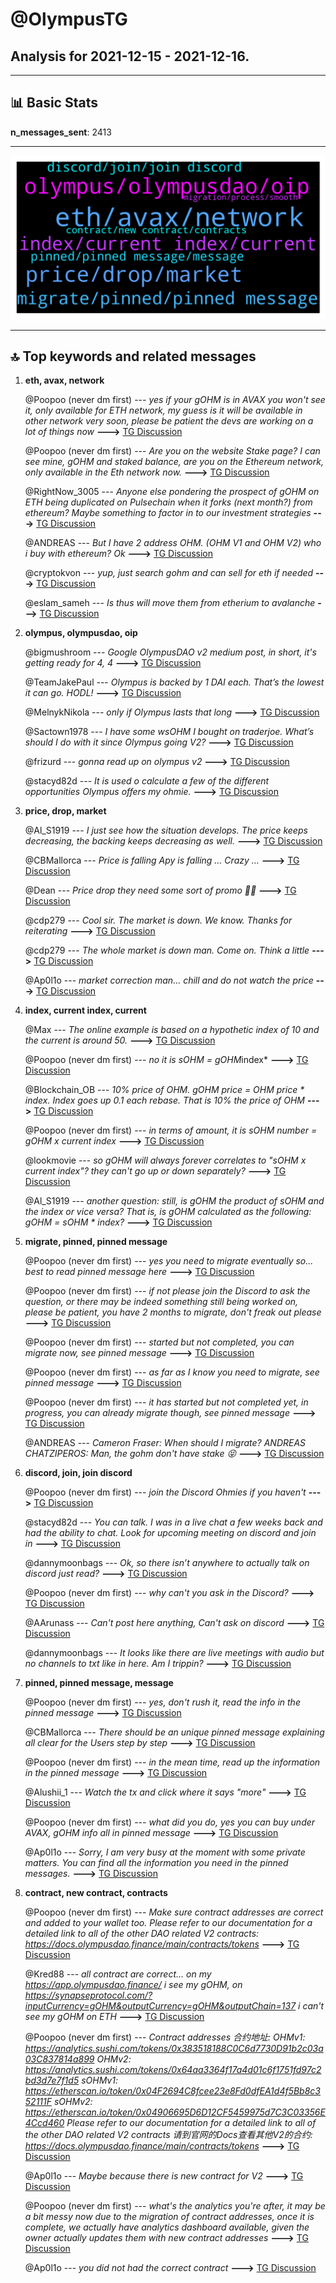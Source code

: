 # **@OlympusTG**
 ## Analysis for **2021-12-15** - **2021-12-16**.

---

## 📊 **Basic Stats**

**n_messages_sent**: 2413

---
![wordcloud](OlympusTG_1Days_wordcloud.png)

---


## 🔝 **Top keywords and related messages**

1. **eth, avax, network**

    @Poopoo (never dm first) --- *yes if your gOHM is in AVAX you won't see it, only available for ETH network, my guess is it will be available in other network very soon, please be patient the devs are working on a lot of things now* **--->** [TG Discussion](https://t.me/OlympusTG/122742)

    @Poopoo (never dm first) --- *Are you on the website Stake page? I can see mine, gOHM and staked balance, are you on the Ethereum network, only available in the Eth network now.* **--->** [TG Discussion](https://t.me/OlympusTG/122737)

    @RightNow_3005 --- *Anyone else pondering the prospect of gOHM on ETH being duplicated on Pulsechain when it forks (next month?) from ethereum?  Maybe something to factor in to our investment strategies* **--->** [TG Discussion](https://t.me/OlympusTG/121247)

    @ANDREAS --- *But I have 2 address OHM. (OHM V1 and OHM V2) who i buy with ethereum? Ok* **--->** [TG Discussion](https://t.me/OlympusTG/123225)

    @cryptokvon --- *yup, just search gohm and can sell for eth if needed* **--->** [TG Discussion](https://t.me/OlympusTG/123661)

    @eslam_sameh --- *Is thus will move them from etherium to avalanche* **--->** [TG Discussion](https://t.me/OlympusTG/123200)

2. **olympus, olympusdao, oip**

    @bigmushroom --- *Google OlympusDAO v2 medium post, in short, it's getting ready for 4, 4* **--->** [TG Discussion](https://t.me/OlympusTG/124018)

    @TeamJakePaul --- *Olympus is backed by 1 DAI each. That’s the lowest it can go. HODL!* **--->** [TG Discussion](https://t.me/OlympusTG/120739)

    @MelnykNikola --- *only if Olympus lasts that long* **--->** [TG Discussion](https://t.me/OlympusTG/120756)

    @Sactown1978 --- *I have some wsOHM I bought on traderjoe. What’s should I do with it since Olympus going V2?* **--->** [TG Discussion](https://t.me/OlympusTG/121432)

    @frizurd --- *gonna read up on olympus v2* **--->** [TG Discussion](https://t.me/OlympusTG/122192)

    @stacyd82d --- *It is used o calculate a few of the different opportunities Olympus offers my ohmie.* **--->** [TG Discussion](https://t.me/OlympusTG/123332)

3. **price, drop, market**

    @Al_S1919 --- *I just see how the situation develops. The price keeps decreasing, the backing keeps decreasing as well.* **--->** [TG Discussion](https://t.me/OlympusTG/122475)

    @CBMallorca --- *Price is falling Apy is falling … Crazy …* **--->** [TG Discussion](https://t.me/OlympusTG/122899)

    @Dean --- *Price drop they need some sort of promo 👎🏽* **--->** [TG Discussion](https://t.me/OlympusTG/122959)

    @cdp279 --- *Cool sir. The market is down. We know. Thanks for reiterating* **--->** [TG Discussion](https://t.me/OlympusTG/122981)

    @cdp279 --- *The whole market is down man. Come on. Think a little* **--->** [TG Discussion](https://t.me/OlympusTG/122962)

    @Ap0l1o --- *market correction man... chill and do not watch the price* **--->** [TG Discussion](https://t.me/OlympusTG/123610)

4. **index, current index, current**

    @Max --- *The online example is based on a hypothetic index of 10 and the current is around 50.* **--->** [TG Discussion](https://t.me/OlympusTG/123414)

    @Poopoo (never dm first) --- *no it is sOHM = gOHM*index* **--->** [TG Discussion](https://t.me/OlympusTG/121826)

    @Blockchain_OB --- *10% price of OHM.  gOHM price = OHM price * index.  Index goes up 0.1 each rebase.  That is 10% the price of OHM* **--->** [TG Discussion](https://t.me/OlympusTG/123699)

    @Poopoo (never dm first) --- *in terms of amount, it is sOHM number = gOHM x current index* **--->** [TG Discussion](https://t.me/OlympusTG/121830)

    @lookmovie --- *so  gOHM will always forever correlates to "sOHM x current index"? they can't go up or down separately?* **--->** [TG Discussion](https://t.me/OlympusTG/122429)

    @Al_S1919 --- *another question: still, is gOHM the product of sOHM and the index or vice versa? That is, is gOHM calculated as the following: gOHM = sOHM * index?* **--->** [TG Discussion](https://t.me/OlympusTG/121824)

5. **migrate, pinned, pinned message**

    @Poopoo (never dm first) --- *yes you need to migrate eventually so... best to read pinned message here* **--->** [TG Discussion](https://t.me/OlympusTG/122057)

    @Poopoo (never dm first) --- *if not please join the Discord to ask the question, or there may be indeed something still being worked on, please be patient, you have 2 months to migrate, don't freak out please* **--->** [TG Discussion](https://t.me/OlympusTG/122142)

    @Poopoo (never dm first) --- *started but not completed, you can migrate now, see pinned message* **--->** [TG Discussion](https://t.me/OlympusTG/124777)

    @Poopoo (never dm first) --- *as far as I know you need to migrate, see pinned message* **--->** [TG Discussion](https://t.me/OlympusTG/121775)

    @Poopoo (never dm first) --- *it has started but not completed yet, in progress, you can already migrate though, see pinned message* **--->** [TG Discussion](https://t.me/OlympusTG/124679)

    @ANDREAS --- *Cameron Fraser: When should I migrate?  ANDREAS CHATZIPEROS: Man, the gohm don't have stake 😝* **--->** [TG Discussion](https://t.me/OlympusTG/122295)

6. **discord, join, join discord**

    @Poopoo (never dm first) --- *join the Discord Ohmies if you haven't* **--->** [TG Discussion](https://t.me/OlympusTG/121979)

    @stacyd82d --- *You can talk. I was in a live chat a few weeks back and had the ability to chat. Look for upcoming meeting on discord and join in* **--->** [TG Discussion](https://t.me/OlympusTG/121036)

    @dannymoonbags --- *Ok, so there isn’t anywhere to actually talk on discord just read?* **--->** [TG Discussion](https://t.me/OlympusTG/121029)

    @Poopoo (never dm first) --- *why can't you ask in the Discord?* **--->** [TG Discussion](https://t.me/OlympusTG/122043)

    @AArunass --- *Can't post here anything, Can't ask on discord* **--->** [TG Discussion](https://t.me/OlympusTG/122040)

    @dannymoonbags --- *It looks like there are live meetings with audio but no channels to txt like in here. Am I trippin?* **--->** [TG Discussion](https://t.me/OlympusTG/121037)

7. **pinned, pinned message, message**

    @Poopoo (never dm first) --- *yes, don't rush it, read the info in the pinned message* **--->** [TG Discussion](https://t.me/OlympusTG/124803)

    @CBMallorca --- *There should be an unique pinned message explaining all clear for the Users step by step* **--->** [TG Discussion](https://t.me/OlympusTG/124446)

    @Poopoo (never dm first) --- *in the mean time, read up the information in the pinned message* **--->** [TG Discussion](https://t.me/OlympusTG/122148)

    @Alushii_1 --- *Watch the tx and click where it says "more"* **--->** [TG Discussion](https://t.me/OlympusTG/123089)

    @Poopoo (never dm first) --- *what did you do, yes you can buy under AVAX, gOHM info all in pinned message* **--->** [TG Discussion](https://t.me/OlympusTG/122244)

    @Ap0l1o --- *Sorry, I am very busy at the moment with some private matters. You can find all the information you need in the pinned messages.* **--->** [TG Discussion](https://t.me/OlympusTG/124441)

8. **contract, new contract, contracts**

    @Poopoo (never dm first) --- *Make sure contract addresses are correct and added to your wallet too. Please refer to our documentation for a detailed link to all of the other DAO related V2 contracts: https://docs.olympusdao.finance/main/contracts/tokens* **--->** [TG Discussion](https://t.me/OlympusTG/122372)

    @Kred88 --- *all contract are correct... on my https://app.olympusdao.finance/ i see my gOHM, on https://synapseprotocol.com/?inputCurrency=gOHM&outputCurrency=gOHM&outputChain=137 i can't see my gOHM on ETH* **--->** [TG Discussion](https://t.me/OlympusTG/122376)

    @Poopoo (never dm first) --- *Contract addresses 合约地址: OHMv1: https://analytics.sushi.com/tokens/0x383518188C0C6d7730D91b2c03a03C837814a899 OHMv2: https://analytics.sushi.com/tokens/0x64aa3364f17a4d01c6f1751fd97c2bd3d7e7f1d5 sOHMv1: https://etherscan.io/token/0x04F2694C8fcee23e8Fd0dfEA1d4f5Bb8c352111F sOHMv2: https://etherscan.io/token/0x04906695D6D12CF5459975d7C3C03356E4Ccd460 Please refer to our documentation for a detailed link to all of the other DAO related V2 contracts 请到官网的Docs查看其他V2的合约: https://docs.olympusdao.finance/main/contracts/tokens* **--->** [TG Discussion](https://t.me/OlympusTG/124650)

    @Ap0l1o --- *Maybe because there is new contract for V2* **--->** [TG Discussion](https://t.me/OlympusTG/122661)

    @Poopoo (never dm first) --- *what's the analytics you're after, it may be a bit messy now due to the migration of contract addresses, once it is complete, we actually have analytics dashboard available, given the owner actually updates them with new contract addresses* **--->** [TG Discussion](https://t.me/OlympusTG/121584)

    @Ap0l1o --- *you did not had the correct contract* **--->** [TG Discussion](https://t.me/OlympusTG/123938)

